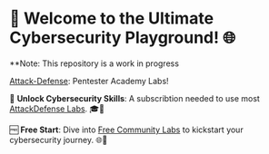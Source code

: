 # 🚀 Welcome to the Ultimate Cybersecurity Playground! 🌐
**Note: This repository is a work in progress

[Attack-Defense](https://attackdefense.com/): Pentester Academy Labs!

🚨 **Unlock Cybersecurity Skills**: A subscribtion needed to use most [AttackDefense Labs](https://attackdefense.com/). 🎓🚀

🆓 **Free Start**: Dive into [Free Community Labs](https://attackdefense.com/freelabs) to kickstart your cybersecurity journey. 🌐💪


